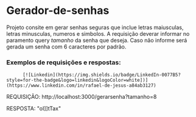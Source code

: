 # Gerador-de-senhas

Projeto consite em gerar senhas seguras que inclue letras maiusculas, letras minusculas, numeros e simbolos. A requisição deverar informar no paramento query  *tamanho* da senha que deseja. Caso não informe será gerada um senha com 6 caracteres por padrão.


### Exemplos de requisições e respostas:
          [![Linkedin](https://img.shields.io/badge/LinkedIn-0077B5?style=for-the-badge&logo=linkedin&logoColor=white])](https://www.linkedin.com/in/rafael-de-jesus-a84ab3127) 
REQUISIÇÃO:      http://localhost:3000/gerarsenha?tamanho=8

RESPOSTA:         "oI]]tTax"
          
